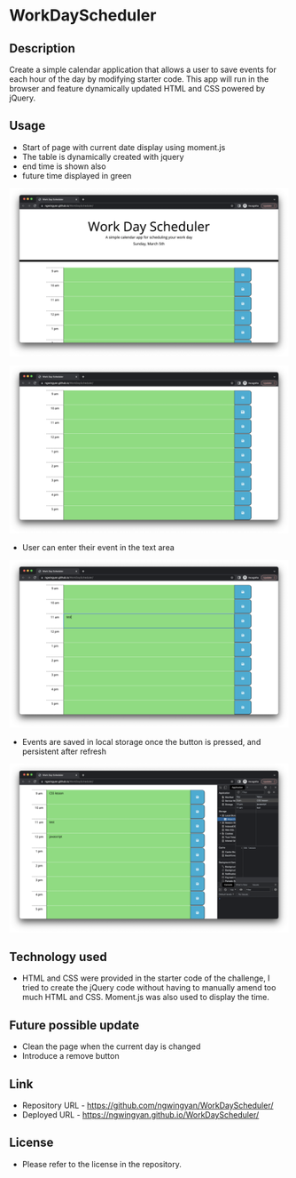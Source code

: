 # WorkDayScheduler

## Description

Create a simple calendar application that allows a user to save events for each hour of the day by modifying starter code. This app will run in the browser and feature dynamically updated HTML and CSS powered by jQuery.
 
## Usage

- Start of page with current date display using moment.js
- The table is dynamically created with jquery
- end time is shown also
- future time displayed in green

![Start](assets/images/starttime.png)

![End](assets/images/endtime.png)

- User can enter their event in the text area

![Textfield](assets/images/textfield.png)

- Events are saved in local storage once the button is pressed, and persistent after refresh

![Persistent](assets/images/savedevent.png)

## Technology used
- HTML and CSS were provided in the starter code of the challenge, I tried to create the jQuery code without having to manually amend too much HTML and CSS. Moment.js was also used to display the time.

## Future possible update
- Clean the page when the current day is changed
- Introduce a remove button


## Link
- Repository URL - https://github.com/ngwingyan/WorkDayScheduler/
- Deployed URL - https://ngwingyan.github.io/WorkDayScheduler/


## License
- Please refer to the license in the repository.